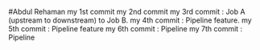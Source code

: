 #Abdul Rehaman
my 1st commit 
my 2nd commit
my 3rd commit : Job A (upstream to downstream) to Job B.
my 4th commit : Pipeline feature.
my 5th commit : Pipeline feature
my 6th commit : Pipeline
my 7th commit : Pipeline
